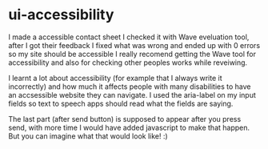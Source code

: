 # ui-accessibility
I made a accessible contact sheet
I checked it with Wave eveluation tool, after I got their feedback I fixed what was wrong and ended up with 0 errors so my site should be accessible
I really recomend getting the Wave tool for accessibility and also for checking other peoples works while reveiwing. 

I learnt a lot about accessibility (for example that I always write it incorrectly) and how much it affects people with many disabilities to have an accsessible website they can navigate.
I used the aria-label on my input fields so text to speech apps should read what the fields are saying.

The last part (after send button) is supposed to appear after you press send, with more time I would have added javascript to make that happen. But you can imagine what that would look like! :) 
